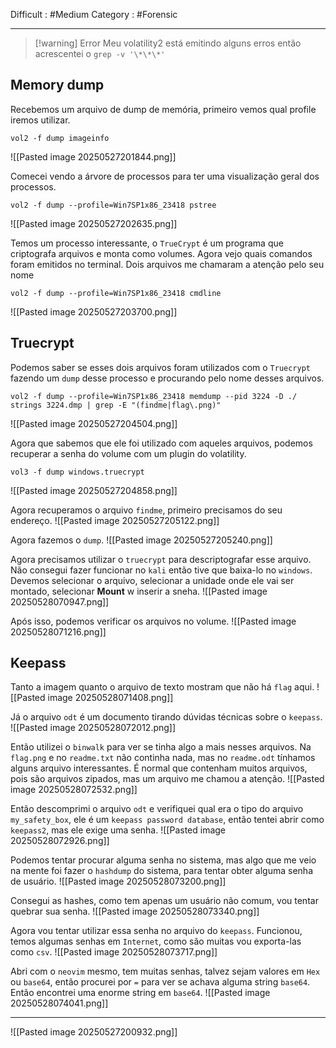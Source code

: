 Difficult : #Medium Category : #Forensic 
***
>[!warning] Error
>Meu volatility2 está emitindo alguns erros então acrescentei o `grep -v '\*\*\*'`
## Memory dump
Recebemos um arquivo de dump de memória, primeiro vemos qual profile iremos utilizar.
```
vol2 -f dump imageinfo
```
![[Pasted image 20250527201844.png]]

Comecei vendo a árvore de processos para ter uma visualização geral dos processos.
```
vol2 -f dump --profile=Win7SP1x86_23418 pstree
```
![[Pasted image 20250527202635.png]]

Temos um processo interessante, o `TrueCrypt` é um programa que criptografa arquivos e monta como volumes. Agora vejo quais comandos foram emitidos no terminal. Dois arquivos me chamaram a atenção pelo seu nome
```
vol2 -f dump --profile=Win7SP1x86_23418 cmdline
```
![[Pasted image 20250527203700.png]]
## Truecrypt
Podemos saber se esses dois arquivos foram utilizados com o `Truecrypt` fazendo um `dump` desse processo e procurando pelo nome desses arquivos.
```
vol2 -f dump --profile=Win7SP1x86_23418 memdump --pid 3224 -D ./
strings 3224.dmp | grep -E "(findme|flag\.png)"
```
![[Pasted image 20250527204504.png]]

Agora que sabemos que ele foi utilizado com aqueles arquivos, podemos recuperar a senha do volume com um plugin do volatility.
```
vol3 -f dump windows.truecrypt
```
![[Pasted image 20250527204858.png]]

Agora recuperamos o arquivo `findme`, primeiro precisamos do seu endereço.
![[Pasted image 20250527205122.png]]

Agora fazemos o `dump`.
![[Pasted image 20250527205240.png]]

Agora precisamos utilizar o `truecrypt` para descriptografar esse arquivo. Não consegui fazer funcionar no `kali` então tive que baixa-lo no `windows`. Devemos selecionar o arquivo, selecionar a unidade onde ele vai ser montado, selecionar **Mount** w inserir a sneha.
![[Pasted image 20250528070947.png]]

Após isso, podemos verificar os arquivos no volume.
![[Pasted image 20250528071216.png]]
## Keepass
Tanto a imagem quanto o arquivo de texto mostram que não há `flag` aqui.
![[Pasted image 20250528071408.png]]

Já o arquivo `odt` é um documento tirando dúvidas técnicas sobre o `keepass`.
![[Pasted image 20250528072012.png]]

Então utilizei o `binwalk` para ver se tinha algo a mais nesses arquivos. Na `flag.png` e no `readme.txt` não continha nada, mas no `readme.odt` tínhamos alguns arquivo interessantes. É normal que contenham muitos arquivos, pois são arquivos zipados, mas um arquivo me chamou a atenção.
![[Pasted image 20250528072532.png]]

Então descomprimi o arquivo `odt` e verifiquei qual era o tipo do arquivo `my_safety_box`, ele é um `keepass password database`, então tentei abrir como `keepass2`, mas ele exige uma senha.
![[Pasted image 20250528072926.png]]

Podemos tentar procurar alguma senha no sistema, mas algo que me veio na mente foi fazer o `hashdump` do sistema, para tentar obter alguma senha de usuário.
![[Pasted image 20250528073200.png]]

Consegui as hashes, como tem apenas um usuário não comum, vou tentar quebrar sua senha.
![[Pasted image 20250528073340.png]]

Agora vou tentar utilizar essa senha no arquivo do `keepass`. Funcionou, temos algumas senhas em `Internet`, como são muitas vou exporta-las como `csv`.
![[Pasted image 20250528073717.png]]

Abri com o `neovim` mesmo, tem muitas senhas, talvez sejam valores em `Hex` ou `base64`, então procurei por `=` para ver se achava alguma string `base64`. Então encontrei uma enorme string em `base64`.
![[Pasted image 20250528074041.png]]














***
![[Pasted image 20250527200932.png]]